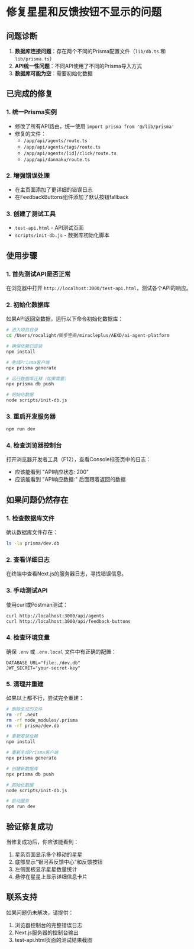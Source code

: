 # 修复星星和反馈按钮不显示的问题

## 问题诊断

1. **数据库连接问题**：存在两个不同的Prisma配置文件（`lib/db.ts` 和 `lib/prisma.ts`）
2. **API统一性问题**：不同API使用了不同的Prisma导入方式
3. **数据库可能为空**：需要初始化数据

## 已完成的修复

### 1. 统一Prisma实例
- 修改了所有API路由，统一使用 `import prisma from '@/lib/prisma'`
- 修复的文件：
  - `/app/api/agents/route.ts`
  - `/app/api/agents/tags/route.ts`
  - `/app/api/agents/[id]/click/route.ts`
  - `/app/api/danmaku/route.ts`

### 2. 增强错误处理
- 在主页面添加了更详细的错误日志
- 在FeedbackButtons组件添加了默认按钮fallback

### 3. 创建了测试工具
- `test-api.html` - API测试页面
- `scripts/init-db.js` - 数据库初始化脚本

## 使用步骤

### 1. 首先测试API是否正常
在浏览器中打开 `http://localhost:3000/test-api.html`，测试各个API的响应。

### 2. 初始化数据库
如果API返回空数据，运行以下命令初始化数据库：

```bash
# 进入项目目录
cd /Users/rocalight/同步空间/miracleplus/AEXD/ai-agent-platform

# 确保依赖已安装
npm install

# 生成Prisma客户端
npx prisma generate

# 运行数据库迁移（如果需要）
npx prisma db push

# 初始化数据
node scripts/init-db.js
```

### 3. 重启开发服务器
```bash
npm run dev
```

### 4. 检查浏览器控制台
打开浏览器开发者工具（F12），查看Console标签页中的日志：
- 应该能看到 "API响应状态: 200"
- 应该能看到 "API响应数据:" 后面跟着返回的数据

## 如果问题仍然存在

### 1. 检查数据库文件
确认数据库文件存在：
```bash
ls -la prisma/dev.db
```

### 2. 查看详细日志
在终端中查看Next.js的服务器日志，寻找错误信息。

### 3. 手动测试API
使用curl或Postman测试：
```bash
curl http://localhost:3000/api/agents
curl http://localhost:3000/api/feedback-buttons
```

### 4. 检查环境变量
确保 `.env` 或 `.env.local` 文件中有正确的配置：
```
DATABASE_URL="file:./dev.db"
JWT_SECRET="your-secret-key"
```

### 5. 清理并重建
如果以上都不行，尝试完全重建：
```bash
# 删除生成的文件
rm -rf .next
rm -rf node_modules/.prisma
rm -rf prisma/dev.db

# 重新安装依赖
npm install

# 重新生成Prisma客户端
npx prisma generate

# 创建新数据库
npx prisma db push

# 初始化数据
node scripts/init-db.js

# 启动服务
npm run dev
```

## 验证修复成功

当修复成功后，你应该能看到：
1. 星系页面显示多个移动的星星
2. 底部显示"银河系反馈中心"和反馈按钮
3. 左侧面板显示星星数量统计
4. 悬停在星星上显示详细信息卡片

## 联系支持

如果问题仍未解决，请提供：
1. 浏览器控制台的完整错误日志
2. Next.js服务器的控制台输出
3. test-api.html页面的测试结果截图